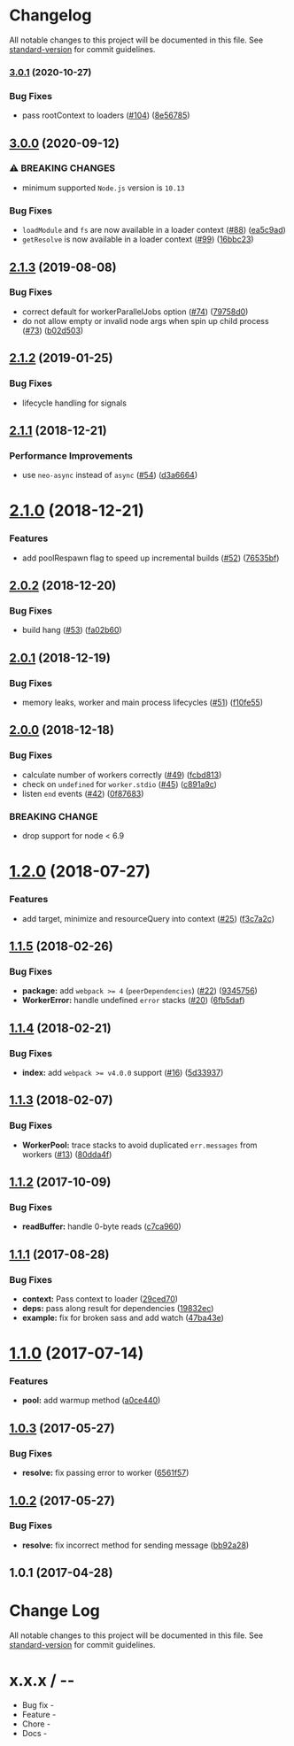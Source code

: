 # Changelog

All notable changes to this project will be documented in this file. See [standard-version](https://github.com/conventional-changelog/standard-version) for commit guidelines.

### [3.0.1](https://github.com/webpack-contrib/thread-loader/compare/v3.0.0...v3.0.1) (2020-10-27)


### Bug Fixes

* pass rootContext to loaders ([#104](https://github.com/webpack-contrib/thread-loader/issues/104)) ([8e56785](https://github.com/webpack-contrib/thread-loader/commit/8e567853efa3a0d6b95423d3598a68ad77598bc4))

## [3.0.0](https://github.com/webpack-contrib/thread-loader/compare/v2.1.3...v3.0.0) (2020-09-12)


### ⚠ BREAKING CHANGES

* minimum supported `Node.js` version is `10.13`

### Bug Fixes

* `loadModule` and `fs` are now available in a loader context ([#88](https://github.com/webpack-contrib/thread-loader/issues/88)) ([ea5c9ad](https://github.com/webpack-contrib/thread-loader/commit/ea5c9ad8ffd3898e1fe136cc3cf371b3d15e3f97))
* `getResolve` is now available in a loader context ([#99](https://github.com/webpack-contrib/thread-loader/issues/99)) ([16bbc23](https://github.com/webpack-contrib/thread-loader/commit/16bbc236dfdc26c857c97c8c005bbad6883c49ed))

<a name="2.1.3"></a>
## [2.1.3](https://github.com/webpack-contrib/thread-loader/compare/v2.1.2...v2.1.3) (2019-08-08)


### Bug Fixes

* correct default for workerParallelJobs option ([#74](https://github.com/webpack-contrib/thread-loader/issues/74)) ([79758d0](https://github.com/webpack-contrib/thread-loader/commit/79758d0))
* do not allow empty or invalid node args when spin up child process ([#73](https://github.com/webpack-contrib/thread-loader/issues/73)) ([b02d503](https://github.com/webpack-contrib/thread-loader/commit/b02d503))



<a name="2.1.2"></a>
## [2.1.2](https://github.com/webpack-contrib/thread-loader/compare/v2.1.1...v2.1.2) (2019-01-25)


### Bug Fixes

* lifecycle handling for signals



<a name="2.1.1"></a>
## [2.1.1](https://github.com/webpack-contrib/thread-loader/compare/v2.1.0...v2.1.1) (2018-12-21)


### Performance Improvements

* use `neo-async` instead of `async` ([#54](https://github.com/webpack-contrib/thread-loader/issues/54)) ([d3a6664](https://github.com/webpack-contrib/thread-loader/commit/d3a6664))



<a name="2.1.0"></a>
# [2.1.0](https://github.com/webpack-contrib/thread-loader/compare/v2.0.2...v2.1.0) (2018-12-21)


### Features

* add poolRespawn flag to speed up incremental builds ([#52](https://github.com/webpack-contrib/thread-loader/issues/52)) ([76535bf](https://github.com/webpack-contrib/thread-loader/commit/76535bf))



<a name="2.0.2"></a>
## [2.0.2](https://github.com/webpack-contrib/thread-loader/compare/v2.0.1...v2.0.2) (2018-12-20)


### Bug Fixes

* build hang ([#53](https://github.com/webpack-contrib/thread-loader/issues/53)) ([fa02b60](https://github.com/webpack-contrib/thread-loader/commit/fa02b60))



<a name="2.0.1"></a>
## [2.0.1](https://github.com/webpack-contrib/thread-loader/compare/v2.0.0...v2.0.1) (2018-12-19)


### Bug Fixes

* memory leaks, worker and main process lifecycles ([#51](https://github.com/webpack-contrib/thread-loader/issues/51)) ([f10fe55](https://github.com/webpack-contrib/thread-loader/commit/f10fe55))



<a name="2.0.0"></a>
## [2.0.0](https://github.com/webpack-contrib/thread-loader/compare/v1.2.0...v2.0.0) (2018-12-18)


### Bug Fixes

* calculate number of workers correctly ([#49](https://github.com/webpack-contrib/thread-loader/issues/49)) ([fcbd813](https://github.com/webpack-contrib/thread-loader/commit/fcbd813))
* check on `undefined` for `worker.stdio` ([#45](https://github.com/webpack-contrib/thread-loader/issues/45)) ([c891a9c](https://github.com/webpack-contrib/thread-loader/commit/c891a9c))
* listen `end` events ([#42](https://github.com/webpack-contrib/thread-loader/issues/42)) ([0f87683](https://github.com/webpack-contrib/thread-loader/commit/0f87683))


### BREAKING CHANGE

* drop support for node < 6.9



<a name="1.2.0"></a>
# [1.2.0](https://github.com/webpack-contrib/thread-loader/compare/v1.1.5...v1.2.0) (2018-07-27)


### Features

* add target, minimize and resourceQuery into context ([#25](https://github.com/webpack-contrib/thread-loader/issues/25)) ([f3c7a2c](https://github.com/webpack-contrib/thread-loader/commit/f3c7a2c))



<a name="1.1.5"></a>
## [1.1.5](https://github.com/webpack-contrib/thread-loader/compare/v1.1.4...v1.1.5) (2018-02-26)


### Bug Fixes

* **package:** add `webpack >= 4` (`peerDependencies`) ([#22](https://github.com/webpack-contrib/thread-loader/issues/22)) ([9345756](https://github.com/webpack-contrib/thread-loader/commit/9345756))
* **WorkerError:** handle undefined `error` stacks ([#20](https://github.com/webpack-contrib/thread-loader/issues/20)) ([6fb5daf](https://github.com/webpack-contrib/thread-loader/commit/6fb5daf))



<a name="1.1.4"></a>
## [1.1.4](https://github.com/webpack-contrib/thread-loader/compare/v1.1.3...v1.1.4) (2018-02-21)


### Bug Fixes

* **index:** add `webpack >= v4.0.0` support ([#16](https://github.com/webpack-contrib/thread-loader/issues/16)) ([5d33937](https://github.com/webpack-contrib/thread-loader/commit/5d33937))



<a name="1.1.3"></a>
## [1.1.3](https://github.com/webpack-contrib/thread-loader/compare/v1.1.2...v1.1.3) (2018-02-07)


### Bug Fixes

* **WorkerPool:** trace stacks to avoid duplicated `err.messages` from workers ([#13](https://github.com/webpack-contrib/thread-loader/issues/13)) ([80dda4f](https://github.com/webpack-contrib/thread-loader/commit/80dda4f))



<a name="1.1.2"></a>
## [1.1.2](https://github.com/webpack-contrib/thread-loader/compare/v1.1.1...v1.1.2) (2017-10-09)


### Bug Fixes

* **readBuffer:** handle 0-byte reads ([c7ca960](https://github.com/webpack-contrib/thread-loader/commit/c7ca960))



<a name="1.1.1"></a>
## [1.1.1](https://github.com/webpack-contrib/thread-loader/compare/v1.1.0...v1.1.1) (2017-08-28)


### Bug Fixes

* **context:** Pass context to loader ([29ced70](https://github.com/webpack-contrib/thread-loader/commit/29ced70))
* **deps:** pass along result for dependencies ([19832ec](https://github.com/webpack-contrib/thread-loader/commit/19832ec))
* **example:** fix for broken sass and add watch ([47ba43e](https://github.com/webpack-contrib/thread-loader/commit/47ba43e))



<a name="1.1.0"></a>
# [1.1.0](https://github.com/webpack-contrib/thread-loader/compare/v1.0.3...v1.1.0) (2017-07-14)


### Features

* **pool:** add warmup method ([a0ce440](https://github.com/webpack-contrib/thread-loader/commit/a0ce440))



<a name="1.0.3"></a>
## [1.0.3](https://github.com/webpack-contrib/thread-loader/compare/v1.0.2...v1.0.3) (2017-05-27)


### Bug Fixes

* **resolve:** fix passing error to worker ([6561f57](https://github.com/webpack-contrib/thread-loader/commit/6561f57))



<a name="1.0.2"></a>
## [1.0.2](https://github.com/webpack-contrib/thread-loader/compare/v1.0.1...v1.0.2) (2017-05-27)


### Bug Fixes

* **resolve:** fix incorrect method for sending message ([bb92a28](https://github.com/webpack-contrib/thread-loader/commit/bb92a28))



<a name="1.0.1"></a>
## 1.0.1 (2017-04-28)



# Change Log

All notable changes to this project will be documented in this file. See [standard-version](https://github.com/conventional-changelog/standard-version) for commit guidelines.

x.x.x / <year>-<month>-<day>
==================

  * Bug fix -
  * Feature -
  * Chore -
  * Docs -

